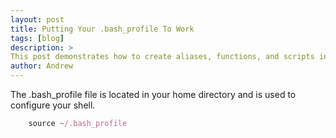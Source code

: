 ```yaml
---
layout: post
title: Putting Your .bash_profile To Work
tags: [blog]
description: >
This post demonstrates how to create aliases, functions, and scripts in your .bash_profile file.
author: Andrew
---
```


The .bash_profile file is located in your home directory and is used to configure your shell.


~~~js
    source ~/.bash_profile
~~~
